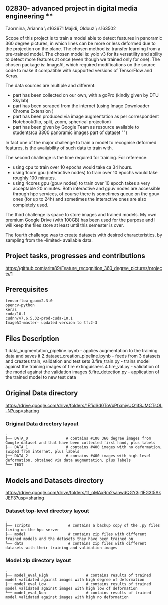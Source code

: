 ## 02830- advanced project in digital media engineering **
Taormina, Arianna \\ s163671
Majidi, Oldouz  \\ s163502  

Scope of this project is to train a model able to detect features in panoramic 360 degree pictures, in which lines can be more or less deformed due to the projection on the plane. 
The chosen method is: transfer learning from a pre-trained model.
The chosen model is: yolo v3 for its versatility and ability to detect more features at once (even though we trained only for one).
The chosen package is: ImageAI, which required modifications on the source code to make it compatible with supported versions of TensorFlow and Keras.

The data sources are multiple and different:
- part has been collected on our own, with a goPro (kindly given by DTU Skylab) 
- part has been scraped from the internet (using Image Downloader Chrome Extension ) 
- part has been produced via image augmentation as per correspondent Notebook(flip, split, zoom, spherical projection)
- part has been given by Google Team as resource available to students(ca 3300 panoramic images part of dataset "") 

In fact one of the major challenge to train a model to recognise deformed features, is the availability of such data to train with. 

The second challenge is the time required for training.
For reference:
- using cpu to train over 10 epochs would take ca 34 hours.
- using 1core gpu (interactive nodes) to train over 10 epochs would take roughly 100 minutes. 
- using 4cores gpu (gpuv nodes) to train over 10 epoch takes a very acceptable 20 minutes. 
Both interactive and gpuv nodes are accessible through hpc services, of course there is sometimes queue on the gpuv ones (for up to 24h) and sometimes the interactive ones are also completely used. 

The third challenge is space to store images and trained models.
My own premium Google Drive (with 100GB) has been used for the purpose and I will keep the files store at least until this semester is over. 

The fourth challenge was to create datasets with desired characteristics, by sampling from the -limited- available data.

## Project tasks, progresses and contributions
https://github.com/arita89/Feature_recognition_360_degree_pictures/projects/1

## Prerequisites

```
tensorflow-gpu==2.3.0
opencv-python
keras
cuda/10.1
cudnn/v7.6.5.32-prod-cuda-10.1
ImageAI-master- updated version to tf:2-3
```

## Files Description
1.data_augmentation_pipeline.ipynb - applies augmentation to the training data and saves it
2.dataset_creation_pipeline.ipynb - feeds from 3 datasets and creates train, validation and test sets
3.fire_train.py - trains model against the training images of fire extinguishers
4.fire_val.py - validation of the model against the validation images
5.fire_detection.py - application of the trained model to new test data

## Original Data directory 
https://drive.google.com/drive/folders/1EfidSd0ToVxPfxmiyUQ1ifSJMCTsOL-N?usp=sharing

### Original Data directory layout

    .
    ├── DATA_0                 # contains #100 360 degree images from Google dataset and that have been collected first hand, plus labels
    ├── DATA_1                 # contains #400 images with no deformation, swiped from internet, plus labels 
    ├── DATA_2                 # contains #400 images with high level deformation, obtained via data augmentation, plus labels      
    └── TEST

## Models and Datasets directory
https://drive.google.com/drive/folders/11_oMAxRm2sanwdQGY3jr1EG3t5AkJEF3?usp=sharing

### Dataset top-level directory layout

    .
    ├── scripts                 # contains a backup copy of the .py files living on the hpc server
    ├── model                   # contains zip files with different trained models and the datasets they have been trained on
    └── data                    # contains zip files with different datasets with their training and validation images
    
### Model.zip directory layout

    .
    ├── model_eval_High                 # contains results of trained model validated against images with high degree of deformation
    ├── model_eval_Low                  # contains results of trained model validated against images with high low of deformation
    └── model_eval_Non                  # contains results of trained model validated against images with high no deformation
    
```
